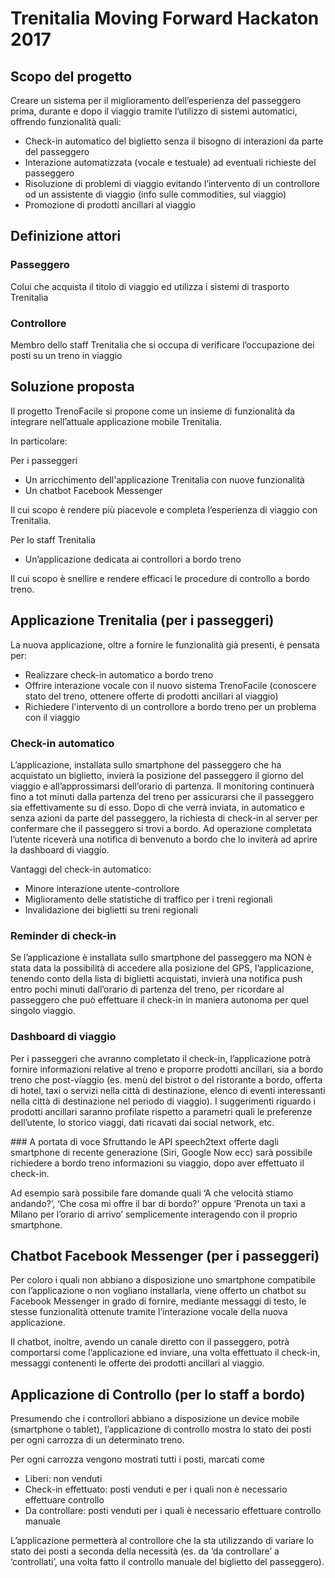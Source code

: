 # Trenitalia Moving Forward Hackaton 2017

## Scopo del progetto

Creare un sistema per il miglioramento dell’esperienza del passeggero prima, durante e dopo il viaggio tramite l’utilizzo di sistemi automatici, offrendo funzionalità quali:
- Check-in automatico del biglietto senza il bisogno di interazioni da parte del passeggero
- Interazione automatizzata (vocale e testuale) ad eventuali richieste del passeggero
- Risoluzione di problemi di viaggio evitando l’intervento di un controllore od un assistente di viaggio (info sulle commodities, sul viaggio)
- Promozione di prodotti ancillari al viaggio


## Definizione attori

### Passeggero

Colui che acquista il titolo di viaggio ed utilizza i sistemi di trasporto Trenitalia

### Controllore

Membro dello staff Trenitalia che si occupa di verificare l’occupazione dei posti su un treno in viaggio


## Soluzione proposta
Il progetto TrenoFacile si propone come un insieme di funzionalità da integrare nell’attuale applicazione mobile Trenitalia.

In particolare:

Per i passeggeri
- Un arricchimento dell'applicazione Trenitalia con nuove funzionalità
- Un chatbot Facebook Messenger

Il cui scopo è rendere più piacevole e completa l’esperienza di viaggio con Trenitalia.


Per lo staff Trenitalia
- Un’applicazione dedicata ai controllori a bordo treno

Il cui scopo è snellire e rendere efficaci le procedure di controllo a bordo treno.


## Applicazione Trenitalia (per i passeggeri)
La nuova applicazione, oltre a fornire le funzionalità già presenti, è pensata per:
- Realizzare check-in automatico a bordo treno
- Offrire interazione vocale con il nuovo sistema TrenoFacile (conoscere stato del treno, ottenere offerte di prodotti ancillari al viaggio)
- Richiedere l'intervento di un controllore a bordo treno per un problema con il viaggio

### Check-in automatico
L’applicazione, installata sullo smartphone del passeggero che ha acquistato un biglietto, invierà la posizione del passeggero il giorno del viaggio e all’approssimarsi dell’orario di partenza. Il monitoring continuerà fino a tot minuti dalla partenza del treno per assicurarsi che il passeggero sia effettivamente su di esso. Dopo di che verrà inviata, in automatico e senza azioni da parte del passeggero, la richiesta di check-in al server per confermare che il passeggero si trovi a bordo. Ad operazione completata l’utente riceverà una notifica di benvenuto a bordo che lo inviterà ad aprire la dashboard di viaggio.

Vantaggi del check-in automatico:
- Minore interazione utente-controllore
- Miglioramento delle statistiche di traffico per i treni regionali
- Invalidazione dei biglietti su treni regionali

### Reminder di check-in
Se l’applicazione è installata sullo smartphone del passeggero ma NON è stata data la possibilità di accedere alla posizione del GPS, l’applicazione, tenendo conto della lista di biglietti acquistati, invierà una notifica push entro pochi minuti dall’orario di partenza del treno, per ricordare al passeggero che può effettuare il check-in in maniera autonoma per quel singolo viaggio.

### Dashboard di viaggio
Per i passeggeri che avranno completato il check-in, l’applicazione potrà fornire informazioni relative al treno e proporre prodotti ancillari, sia a bordo treno che post-viaggio (es. menù del bistrot o del ristorante a bordo, offerta di hotel, taxi o servizi nella città di destinazione, elenco di eventi interessanti nella città di destinazione nel periodo di viaggio).
I suggerimenti riguardo i prodotti ancillari saranno profilate rispetto a parametri quali le preferenze dell’utente, lo storico viaggi, dati ricavati dai social network, etc.

### A portata di voce
Sfruttando le API speech2text offerte dagli smartphone di recente generazione (Siri, Google Now ecc) sarà possibile richiedere a bordo treno informazioni su viaggio, dopo aver effettuato il check-in.

Ad esempio sarà possibile fare domande quali ‘A che velocità stiamo andando?’, ‘Che cosa mi offre il bar di bordo?’ oppure ‘Prenota un taxi a Milano per l’orario di arrivo’ semplicemente interagendo con il proprio smartphone.

## Chatbot Facebook Messenger (per i passeggeri)
Per coloro i quali non abbiano a disposizione uno smartphone compatibile con l’applicazione o non vogliano installarla, viene offerto un chatbot su Facebook Messenger in grado di fornire, mediante messaggi di testo, le stesse funzionalità ottenute tramite l’interazione vocale della nuova applicazione.

Il chatbot, inoltre, avendo un canale diretto con il passeggero, potrà comportarsi come l’applicazione ed inviare, una volta effettuato il check-in, messaggi contenenti le offerte dei prodotti ancillari al viaggio.

## Applicazione di Controllo (per lo staff a bordo)
Presumendo che i controllori abbiano a disposizione un device mobile (smartphone o tablet), l’applicazione di controllo mostra lo stato dei posti per ogni carrozza di un determinato treno.

Per ogni carrozza vengono mostrati tutti i posti, marcati come
- Liberi: non venduti
- Check-in effettuato: posti venduti e per i quali non è necessario effettuare controllo
- Da controllare: posti venduti per i quali è necessario effettuare controllo manuale

L’applicazione permetterà al controllore che la sta utilizzando di variare lo stato dei posti a seconda della necessità (es. da ‘da controllare’ a ‘controllati’, una volta fatto il controllo manuale del biglietto del passeggero).
